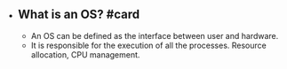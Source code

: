 - ## What is an OS? #card
	- An OS can be defined as the interface between user and hardware.
	- It is responsible for the execution of all the processes. Resource allocation, CPU management.